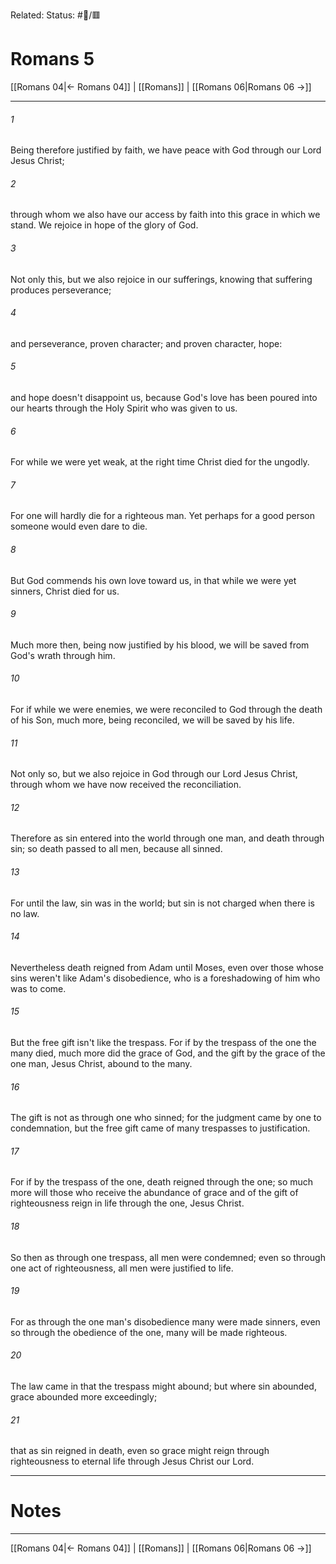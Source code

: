 Related:
Status: #📖/🟥
# Romans 5

[[Romans 04|← Romans 04]] | [[Romans]] | [[Romans 06|Romans 06 →]]
***



###### 1 
Being therefore justified by faith, we have peace with God through our Lord Jesus Christ; 

###### 2 
through whom we also have our access by faith into this grace in which we stand. We rejoice in hope of the glory of God. 

###### 3 
Not only this, but we also rejoice in our sufferings, knowing that suffering produces perseverance; 

###### 4 
and perseverance, proven character; and proven character, hope: 

###### 5 
and hope doesn't disappoint us, because God's love has been poured into our hearts through the Holy Spirit who was given to us. 

###### 6 
For while we were yet weak, at the right time Christ died for the ungodly. 

###### 7 
For one will hardly die for a righteous man. Yet perhaps for a good person someone would even dare to die. 

###### 8 
But God commends his own love toward us, in that while we were yet sinners, Christ died for us. 

###### 9 
Much more then, being now justified by his blood, we will be saved from God's wrath through him. 

###### 10 
For if while we were enemies, we were reconciled to God through the death of his Son, much more, being reconciled, we will be saved by his life. 

###### 11 
Not only so, but we also rejoice in God through our Lord Jesus Christ, through whom we have now received the reconciliation. 

###### 12 
Therefore as sin entered into the world through one man, and death through sin; so death passed to all men, because all sinned. 

###### 13 
For until the law, sin was in the world; but sin is not charged when there is no law. 

###### 14 
Nevertheless death reigned from Adam until Moses, even over those whose sins weren't like Adam's disobedience, who is a foreshadowing of him who was to come. 

###### 15 
But the free gift isn't like the trespass. For if by the trespass of the one the many died, much more did the grace of God, and the gift by the grace of the one man, Jesus Christ, abound to the many. 

###### 16 
The gift is not as through one who sinned; for the judgment came by one to condemnation, but the free gift came of many trespasses to justification. 

###### 17 
For if by the trespass of the one, death reigned through the one; so much more will those who receive the abundance of grace and of the gift of righteousness reign in life through the one, Jesus Christ. 

###### 18 
So then as through one trespass, all men were condemned; even so through one act of righteousness, all men were justified to life. 

###### 19 
For as through the one man's disobedience many were made sinners, even so through the obedience of the one, many will be made righteous. 

###### 20 
The law came in that the trespass might abound; but where sin abounded, grace abounded more exceedingly; 

###### 21 
that as sin reigned in death, even so grace might reign through righteousness to eternal life through Jesus Christ our Lord.

---
# Notes


***
[[Romans 04|← Romans 04]] | [[Romans]] | [[Romans 06|Romans 06 →]]
